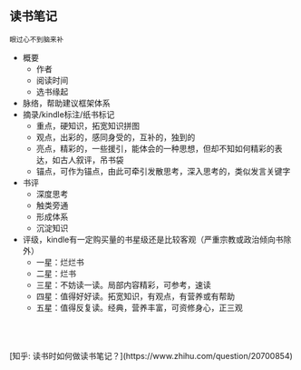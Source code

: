 
## 读书笔记

```
眼过心不到脑来补
```

- 概要
  - 作者
  - 阅读时间
  - 选书缘起
- 脉络，帮助建议框架体系
- 摘录/kindle标注/纸书标记
  - 重点，硬知识，拓宽知识拼图
  - 观点，出彩的，感同身受的，互补的，独到的
  - 亮点，精彩的，一些援引，能体会的一种思想，但却不知如何精彩的表达，如古人叙评，吊书袋
  - 锚点，可作为锚点，由此可牵引发散思考，深入思考的，类似发言关键字
- 书评
  - 深度思考
  - 触类旁通
  - 形成体系
  - 沉淀知识
- 评级，kindle有一定购买量的书星级还是比较客观（严重宗教或政治倾向书除外）
  - 一星：烂烂书
  - 二星：烂书
  - 三星：不妨读一读。局部内容精彩，可参考，速读
  - 四星：值得好好读。拓宽知识，有观点，有营养或有帮助
  - 五星：值得反复读。经典，营养丰富，可资修身心，正三观

<br>
<br>
<br>
[知乎: 读书时如何做读书笔记？](https://www.zhihu.com/question/20700854)

